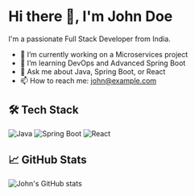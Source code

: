 # Hi there 👋, I'm John Doe

I'm a passionate Full Stack Developer from India.

- 🔭 I’m currently working on a Microservices project
- 🌱 I’m learning DevOps and Advanced Spring Boot
- 💬 Ask me about Java, Spring Boot, or React
- 📫 How to reach me: [john@example.com](mailto:john@example.com)

## 🛠️ Tech Stack
![Java](https://img.shields.io/badge/-Java-007396?style=flat&logo=java)
![Spring Boot](https://img.shields.io/badge/-Spring%20Boot-6DB33F?style=flat&logo=spring-boot)
![React](https://img.shields.io/badge/-React-61DAFB?style=flat&logo=react)

## 📈 GitHub Stats
![John's GitHub stats](https://github-readme-stats.vercel.app/api?username=john-doe&show_icons=true&theme=radical)
